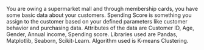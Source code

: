 You are owing a supermarket mall and through membership cards, you have some basic data about your customers. Spending Score is something you assign to the customer based on your defined parameters like customer behavior and purchasing data. Attributes of the data are Customer ID, Age, Gender, Annual income, Spending score. Libraries used are Pandas, Matplotlib, Seaborn, Scikit-Learn. Algorithm used is K-means Clustering.
